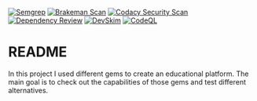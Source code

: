 [![Semgrep](https://github.com/assirims/test_gems/actions/workflows/semgrep.yml/badge.svg)](https://github.com/assirims/test_gems/actions/workflows/semgrep.yml)
[![Brakeman Scan](https://github.com/assirims/test_gems/actions/workflows/brakeman.yml/badge.svg)](https://github.com/assirims/test_gems/actions/workflows/brakeman.yml)
[![Codacy Security Scan](https://github.com/assirims/test_gems/actions/workflows/codacy.yml/badge.svg)](https://github.com/assirims/test_gems/actions/workflows/codacy.yml)
[![Dependency Review](https://github.com/assirims/test_gems/actions/workflows/dependency-review.yml/badge.svg)](https://github.com/assirims/test_gems/actions/workflows/dependency-review.yml)
[![DevSkim](https://github.com/assirims/test_gems/actions/workflows/devskim.yml/badge.svg)](https://github.com/assirims/test_gems/actions/workflows/devskim.yml)
[![CodeQL](https://github.com/assirims/test_gems/actions/workflows/github-code-scanning/codeql/badge.svg)](https://github.com/assirims/test_gems/actions/workflows/github-code-scanning/codeql)

# README

In this project I used different gems to create an educational platform. The main goal is to check out the capabilities of those gems and test different alternatives.
